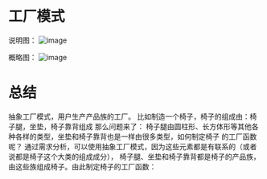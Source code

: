 # 工厂模式

说明图：
![image](https://user-images.githubusercontent.com/77610866/165516089-036b36aa-c806-464d-9cfd-b7010e459a42.png)

概略图：
![image](https://user-images.githubusercontent.com/77610866/165727298-30c0071f-5640-4f5f-b929-7283fe19500d.png)

# 总结
抽象工厂模式，用户生产产品族的工厂。
比如制造一个椅子，椅子的组成由：椅子腿，坐垫，椅子靠背组成
那么问题来了：
椅子腿由圆柱形、长方体形等其他各种各样的类型，坐垫和椅子靠背也是一样由很多类型，如何制定椅子
的工厂函数呢？
通过需求分析，可以使用抽象工厂模式，因为这些元素都是有联系的（或者说都是椅子这个大类的组成成分），
椅子腿、坐垫和椅子靠背都是椅子的产品族，由这些族组成椅子。由此制定椅子的工厂函数：



